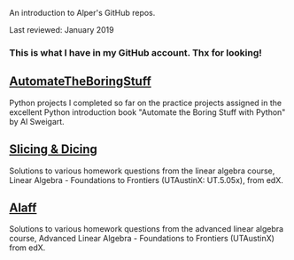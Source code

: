 An introduction to Alper\'s GitHub repos.

Last reviewed: January 2019

### This is what I have in my GitHub account. Thx for looking!

## [AutomateTheBoringStuff](https://github.com/apaksoy/automatetheboringstuff)

Python projects I completed so far on the practice projects assigned in the excellent Python introduction book "Automate the Boring Stuff with Python" by Al Sweigart.

## [Slicing & Dicing](https://github.com/apaksoy/slicing-dicing)

Solutions to various homework questions from the linear algebra course, Linear Algebra - Foundations to Frontiers (UTAustinX: UT.5.05x), from edX.

## [Alaff](https://github.com/apaksoy/alaff)

Solutions to various homework questions from the advanced linear algebra course, Advanced Linear Algebra - Foundations to Frontiers (UTAustinX) from edX.

